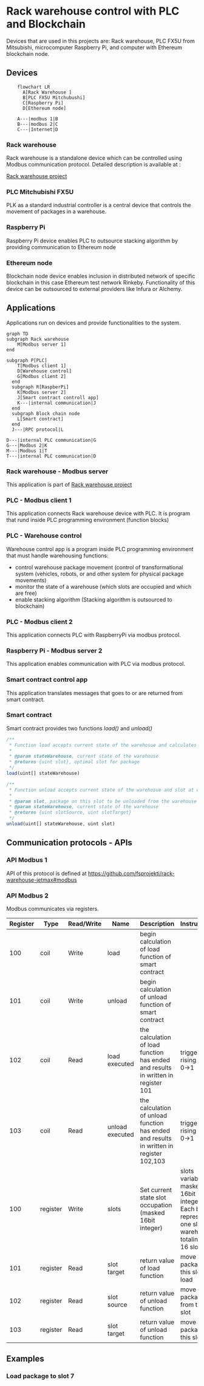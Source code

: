 # Rack warehouse control with PLC and Blockchain

Devices that are used in this projects are: Rack warehouse, PLC FX5U from Mitsubishi, microcomputer Raspberry Pi, and computer with Ethereum blockchain node.

## Devices
```mermaid
	flowchart LR
	  A[Rack Warehouse ]
	  B[PLC FX5U Mitchubushi]
	  C[Raspberry Pi]
	  D[Ethereum node]
	  
	A---|modbus 1|B
	B---|modbus 2|C
	C---|Internet|D
```

### Rack warehouse

Rack warehouse is a standalone device which can be controlled using Modbus communication protocol. Detailed description is available at :

[Rack warehouse project](https://github.com/fsprojekti/rack-warehouse-jetmax)

### PLC Mitchubishi FX5U

PLK as a standard industrial controller is a central device that controls the movement of packages in a warehouse. 

### Raspberry Pi
Raspberry Pi device enables PLC to outsource stacking algorithm by providing communication to Ethereum node

### Ethereum node
Blockchain node device enables inclusion in distributed network of specific blockchain in this case Ethereum test network Rinkeby. Functionality of this device can be outsourced to external providers like Infura or Alchemy.

## Applications

Applications run on devices and provide functionalities to the system. 

```mermaid
graph TD
subgraph Rack warehouse
	M[Modbus server 1]
end

subgraph P[PLC]
	T[Modbus client 1]
    D[Warehouse control]
    G[Modbus client 2]
  end
  subgraph R[RaspberPi]
    K[Modbus server 2]
    J[Smart contract controll app]
    K---|internal communication|J
  end
  subgraph Block chain node
    L[Smart contract]
  end
  J---|RPC protocol|L

D---|internal PLC communication|G
G---|Modbus 2|K 
M---|Modbus 1|T
T---|internal PLC communication|D
```
### Rack warehouse - Modbus server
This application is part of [Rack warehouse project](https://github.com/fsprojekti/rack-warehouse-jetmax)

### PLC - Modbus client 1
This application connects Rack warehouse device with PLC. It is program that rund inside PLC programming environment (function blocks)

### PLC - Warehouse control

Warehouse control app is a program inside PLC programming environment that must handle warehousing functions:
* control warehouse package movement (control of transformational system (vehicles, robots, or and other system for physical package movements)
* monitor the state of a warehouse (which slots are occupied and which are free)
* enable stacking algorithm (Stacking algorithm is outsourced to blockchain)

### PLC - Modbus client 2
This application connects PLC with RaspberryPi via modbus protocol. 

### Raspberry Pi - Modbus server 2
This application enables communication with PLC via modbus protocol.
 
### Smart contract control app
This application translates messages that goes to or are returned from smart contract.

### Smart contract
Smart contract provides two functions *load()* and *unload()*
```js
/**
 * Function load accepts current state of the warehosue and calculates optimal slot for the package storage
 * 
 * @param stateWarehouse, current state of the warehouse
 * @returns {uint slot}, optimal slot for package 
 */
load(uint[] stateWarehouse)

/**
 * Function unload accepts current state of the warehosue and slot at which package for unloading is stored. Function returns next task for the warehouse. This function must be called until task for the wanted package unload in returned. Final task will have slotSource equal to input argument slot and slotTarget equal to unload slot index (usaly 1).
 * 
 * @param slot, package on this slot to be unloaded from the warehouse
 * @param stateWarehouse, current state of the warehouse
 * @returns {uint slotSource, uint slotTarget}
 */
unload(uint[] stateWarehouse, uint slot)
```

## Communication protocols - APIs

### API Modbus 1
API of this protocol is defined at https://github.com/fsprojekti/rack-warehouse-jetmax#modbus

### API Modbus 2
Modbus communicates via registers. 

|Register|Type|Read/Write|Name|Description|Instructions|
|---|---|---|---|---|---|
|100|coil|Write|load|begin calculation of load function of smart contract|
|101|coil|Write|unload|begin calculation of unload function of smart contract|
|102|coil|Read|load executed|the calculation of load function has ended and results in written in register 101|triggeres on rising edge 0->1
|103|coil|Read|unload executed|the calculation of unload function has ended and results in written in register 102,103|triggeres on rising edge 0->1
|100|register|Write|slots|Set current state slot occupation (masked 16bit integer)|slots variable is masked 16bit integer. Each bit represents one slot in a warehouse totaling to 16 slots
|101|register|Read|slot target|return value of load function|move package to this slot to load
|102|register|Read|slot source|return value of unload function|move package from this slot 
|103|register|Read|slot target|return value of unload function|move package to this slot

## Examples

### Load package to slot 7
